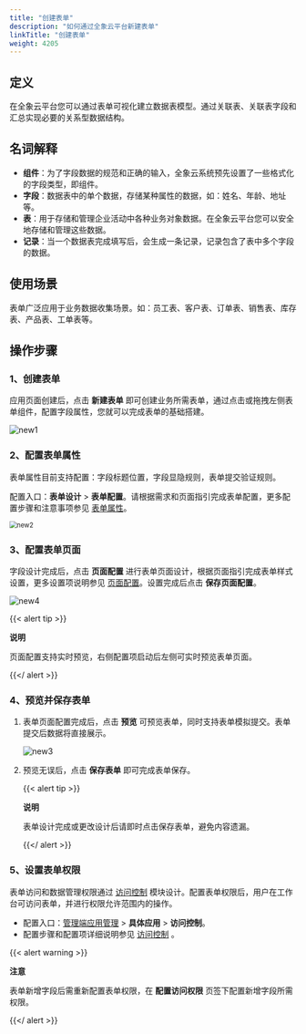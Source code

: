 ```yaml
---
title: "创建表单"
description: "如何通过全象云平台新建表单"
linkTitle: "创建表单"
weight: 4205
---
```


## 定义

在全象云平台您可以通过表单可视化建立数据表模型。通过关联表、关联表字段和汇总实现必要的关系型数据结构。

## 名词解释

- **组件**：为了字段数据的规范和正确的输入，全象云系统预先设置了一些格式化的字段类型，即组件。
- **字段**：数据表中的单个数据，存储某种属性的数据，如：姓名、年龄、地址等。
- **表**：用于存储和管理企业活动中各种业务对象数据。在全象云平台您可以安全地存储和管理这些数据。
- **记录**：当一个数据表完成填写后，会生成一条记录，记录包含了表中多个字段的数据。

## 使用场景

表单广泛应用于业务数据收集场景。如：员工表、客户表、订单表、销售表、库存表、产品表、工单表等。



## 操作步骤

### 1、创建表单

应用页面创建后，点击 **新建表单** 即可创建业务所需表单，通过点击或拖拽左侧表单组件，配置字段属性，您就可以完成表单的基础搭建。

![new1](/images/manual/form/new1.png)

### 2、配置表单属性

表单属性目前支持配置：字段标题位置，字段显隐规则，表单提交验证规则。

配置入口：**表单设计** > **表单配置**。请根据需求和页面指引完成表单配置，更多配置步骤和注意事项参见 [表单属性](../../../../manual/form/attributes/)。

<img src="/images/manual/form/new2.png" alt="new2" style="zoom:80%;" />

### 3、配置表单页面

字段设计完成后，点击 **页面配置** 进行表单页面设计，根据页面指引完成表单样式设置，更多设置项说明参见 [页面配置](../../../../manual/form/design/)。设置完成后点击 **保存页面配置**。

![new4](/images/manual/form/new4.png)

{{< alert tip >}}

**说明**

页面配置支持实时预览，右侧配置项启动后左侧可实时预览表单页面。

{{</ alert >}}

### 4、预览并保存表单

1. 表单页面配置完成后，点击 **预览** 可预览表单，同时支持表单模拟提交。表单提交后数据将直接展示。

   ![new3](/images/manual/form/new3.png)

2. 预览无误后，点击 **保存表单** 即可完成表单保存。

   {{< alert tip >}}

   **说明**

   表单设计完成或更改设计后请即时点击保存表单，避免内容遗漏。

   {{</ alert >}}

### 5、设置表单权限

表单访问和数据管理权限通过 [访问控制](../../../../manual/permission/) 模块设计。配置表单权限后，用户在工作台可访问表单，并进行权限允许范围内的操作。

- 配置入口：[管理端应用管理](https://portal.quanxiang.dev/apps) > **具体应用** > **访问控制**。
- 配置步骤和配置项详细说明参见 [访问控制](../../../../manual/permission/) 。


{{< alert warning >}}

**注意**

表单新增字段后需重新配置表单权限，在 **配置访问权限** 页签下配置新增字段所需权限。

 {{</ alert >}}